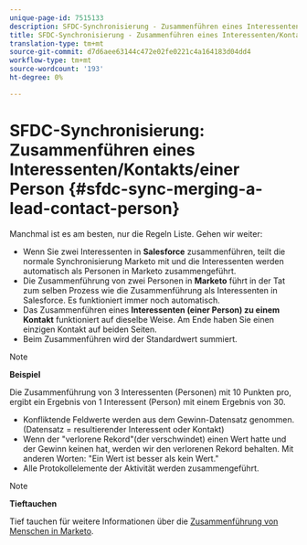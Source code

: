 ```yaml
---
unique-page-id: 7515133
description: SFDC-Synchronisierung - Zusammenführen eines Interessenten/Kontakts/einer Person - Marketing Docs - Produktdokumentation
title: SFDC-Synchronisierung - Zusammenführen eines Interessenten/Kontakts/einer Person
translation-type: tm+mt
source-git-commit: d7d6aee63144c472e02fe0221c4a164183d04dd4
workflow-type: tm+mt
source-wordcount: '193'
ht-degree: 0%

---
```



# SFDC-Synchronisierung: Zusammenführen eines Interessenten/Kontakts/einer Person {#sfdc-sync-merging-a-lead-contact-person}

Manchmal ist es am besten, nur die Regeln Liste. Gehen wir weiter:

* Wenn Sie zwei Interessenten in **Salesforce** zusammenführen, teilt die normale Synchronisierung Marketo mit und die Interessenten werden automatisch als Personen in Marketo zusammengeführt.
* Die Zusammenführung von zwei Personen in **Marketo** führt in der Tat zum selben Prozess wie die Zusammenführung als Interessenten in Salesforce. Es funktioniert immer noch automatisch.
* Das Zusammenführen eines **Interessenten (einer Person) zu einem Kontakt** funktioniert auf dieselbe Weise. Am Ende haben Sie einen einzigen Kontakt auf beiden Seiten.
* Beim Zusammenführen wird der Standardwert summiert.

>[!NOTE]
>
>**Beispiel**
>
>Die Zusammenführung von 3 Interessenten (Personen) mit 10 Punkten pro, ergibt ein Ergebnis von 1 Interessent (Person) mit einem Ergebnis von 30.

* Konfliktende Feldwerte werden aus dem Gewinn-Datensatz genommen. (Datensatz = resultierender Interessent oder Kontakt)
* Wenn der &quot;verlorene Rekord&quot;(der verschwindet) einen Wert hatte und der Gewinn keinen hat, werden wir den verlorenen Rekord behalten. Mit anderen Worten: &quot;Ein Wert ist besser als kein Wert.&quot;
* Alle Protokollelemente der Aktivität werden zusammengeführt.

>[!NOTE]
>
>**Tieftauchen**
>
>Tief tauchen für weitere Informationen über die [Zusammenführung von Menschen in Marketo](../../../../product-docs/core-marketo-concepts/smart-lists-and-static-lists/managing-people-in-smart-lists/find-and-merge-duplicate-people.md).

